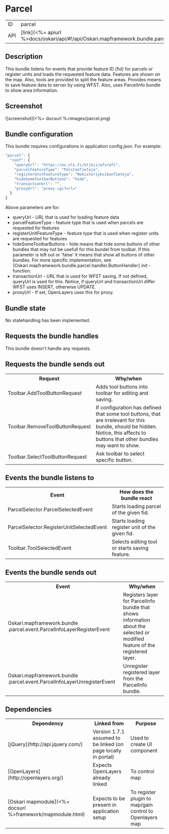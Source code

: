 # Parcel

<table>
  <tr>
    <td>ID</td><td>parcel</td>
  </tr>
  <tr>
    <td>API</td><td>[link](<%= apiurl %>docs/oskari/api/#!/api/Oskari.mapframework.bundle.parcel.DrawingToolInstance)</td>
  </tr>
</table>

## Description

This bundle listens for events that provide feature ID (fid) for parcels or register units and loads the requested feature data. Features are shown on the map. Also, tools are provided to split the feature areas. Provides means to save feature data to server by using WFST. Also, uses ParcelInfo bundle to show area information.

## Screenshot

![screenshot](<%= docsurl %>images/parcel.png)

## Bundle configuration

This bundle requires configurations in application config.json.
For example:

```javascript
"parcel": {
  "conf": {
    "queryUrl": "https://ws.nls.fi/ktjkii/wfs/wfs",
    "parcelFeatureType": "PalstanTietoja",
    "registerUnitFeatureType": "RekisteriyksikonTietoja",
    "hideSomeToolbarButtons": "hide",
    "transactionUrl": "",
    "proxyUrl": "proxy.cgi?url="
  }
}
```

Above parameters are for:

* queryUrl - URL that is used for loading feature data
* parcelFeatureType - feature type that is used when parcels are requested for features
* registerUnitFeatureType - feature type that is used when register units are requested for features
* hideSomeToolbarButtons - hide means that hide some buttons of other bundles that may not be usefull for this bundel from toolbar. If this parameter is left out or 'false' it means that show all buttons of other bundles. For more specific implementation, see {Oskari.mapframework.bundle.parcel.handler.ButtonHandler} init -function.
* transactionUrl - URL that is used for WFST saving. If not defined, queryUrl is used for this.     Notice, if queryUrl and transactionUrl differ WFST uses INSERT, otherwise     UPDATE.
* proxyUrl - If set, OpenLayers uses this for proxy.

## Bundle state

No statehandling has been implemented.

## Requests the bundle handles

This bundle doesn't handle any requests.

## Requests the bundle sends out

<table>
  <tr>
    <th>Request</th><th>Why/when</th>
  </tr>
  <tr>
    <td>Toolbar.AddToolButtonRequest</td><td>Adds tool buttons into toolbar for editing and saving.</td>
  </tr>
  <tr>
    <td>Toolbar.RemoveToolButtonRequest</td><td>If configuration has defined that some tool buttons, that are irrelevant for this bundle, should be hidden. Notice, this affects to buttons that other bundles may want to show.</td>
  </tr>
  <tr>
    <td>Toolbar.SelectToolButtonRequest</td><td>Ask toolbar to select specific button.</td>
  </tr>
</table>

## Events the bundle listens to

<table>
  <tr>
    <th>Event</th><th>How does the bundle react</th>
  </tr>
  <tr>
    <td>ParcelSelector.ParcelSelectedEvent</td><td>Starts loading parcel of the given fid.</td>
  </tr>
  <tr>
    <td>ParcelSelector.RegisterUnitSelectedEvent</td><td>Starts loading register unit of the given fid.</td>
  </tr>
  <tr>
    <td>Toolbar.ToolSelectedEvent</td><td>Selects editing tool or starts saving feature.</td>
  </tr>
</table>

## Events the bundle sends out

<table>
  <tr>
    <th>Event</th><th>Why/when</th>
  </tr>
  <tr>
    <td>Oskari.mapframework.bundle
      .parcel.event.ParcelInfoLayerRegisterEvent</td><td>Registers layer for ParcelInfo bundle that shows information about the selected or modified feature of the registered layer.</td>
  </tr>
  <tr>
    <td>Oskari.mapframework.bundle
      .parcel.event.ParcelInfoLayerUnregisterEvent</td><td>Unregister registered layer from the ParcelInfo bundle.</td>
  </tr>
</table>

## Dependencies

<table>
  <tr>
    <th>Dependency</th><th>Linked from</th><th>Purpose</th>
  </tr>
  <tr>
    <td> [jQuery](http://api.jquery.com/) </td>
    <td> Version 1.7.1 assumed to be linked (on page locally in portal) </td>
    <td> Used to create UI component</td>
  </tr>
  <tr>
    <td> [OpenLayers](http://openlayers.org/) </td>
    <td> Expects OpenLayers already linked </td>
    <td> To control map</td>
  </tr>
  <tr>
    <td> [Oskari mapmodule](<%= docsurl %>framework/mapmodule.html)</td>
    <td> Expects to be present in application setup </td>
    <td> To register plugin to map/gain control to Openlayers map</td>
  </tr>
</table>
